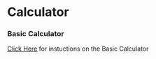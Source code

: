 # Calculator

### Basic Calculator 

<a href="https://github.com/Learning-Fuze/calculator/tree/version_1/version_1#calculator">Click Here</a> for instuctions on the Basic Calculator

